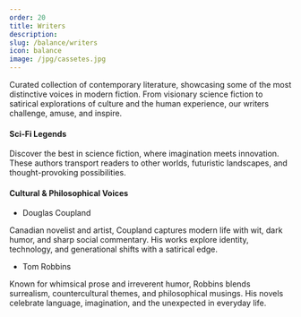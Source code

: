 ```yaml
---
order: 20
title: Writers
description:
slug: /balance/writers
icon: balance
image: /jpg/cassetes.jpg
---
```


Curated collection of contemporary literature, showcasing some of the most distinctive voices in modern fiction. From visionary science fiction to satirical explorations of culture and the human experience, our writers challenge, amuse, and inspire.

#### Sci-Fi Legends

Discover the best in science fiction, where imagination meets innovation. These authors transport readers to other worlds, futuristic landscapes, and thought-provoking possibilities.

#### Cultural & Philosophical Voices

- Douglas Coupland

Canadian novelist and artist, Coupland captures modern life with wit, dark humor, and sharp social commentary. His works explore identity, technology, and generational shifts with a satirical edge.

- Tom Robbins

Known for whimsical prose and irreverent humor, Robbins blends surrealism, countercultural themes, and philosophical musings. His novels celebrate language, imagination, and the unexpected in everyday life.
